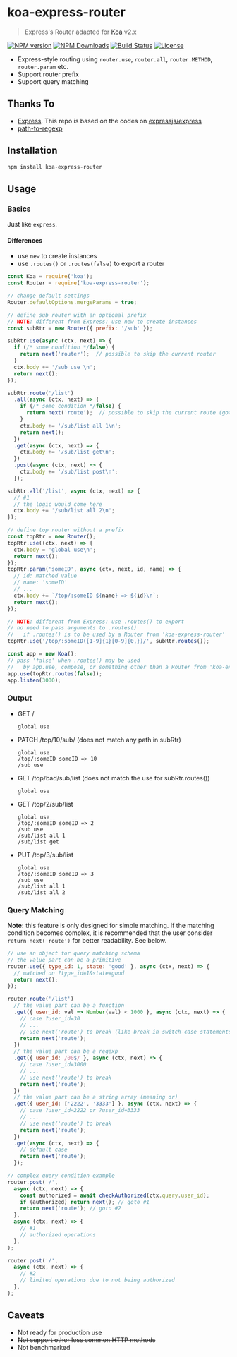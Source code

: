 # koa-express-router

> Express's Router adapted for [Koa](http://koajs.com) v2.x

[![NPM version](http://img.shields.io/npm/v/koa-express-router.svg?style=flat)](https://npmjs.org/package/koa-express-router) [![NPM Downloads](https://img.shields.io/npm/dm/koa-express-router.svg?style=flat)](https://npmjs.org/package/koa-express-router) [![Build Status](https://travis-ci.org/Mensu/koa-express-router.svg?branch=master)](https://travis-ci.org/Mensu/koa-express-router) [![License](http://img.shields.io/npm/l/koa-express-router.svg?style=flat)](LICENSE)

* Express-style routing using `router.use`, `router.all`, `router.METHOD`, `router.param` etc.
* Support router prefix
* Support query matching

## Thanks To

- [Express](https://expressjs.com). This repo is based on the codes on [expressjs/express](https://github.com/expressjs/express)
- [path-to-regexp](https://github.com/pillarjs/path-to-regexp)

## Installation

```sh
npm install koa-express-router
```

## Usage

### Basics

Just like ``express``.

#### Differences

- use ``new`` to create instances
- use ``.routes()`` or ``.routes(false)`` to export a router

```js
const Koa = require('koa');
const Router = require('koa-express-router');

// change default settings
Router.defaultOptions.mergeParams = true;

// define sub router with an optional prefix
// NOTE: different from Express: use new to create instances
const subRtr = new Router({ prefix: '/sub' });

subRtr.use(async (ctx, next) => {
  if (/* some condition */false) {
    return next('router');  // possible to skip the current router
  }
  ctx.body += '/sub use \n';
  return next();
});

subRtr.route('/list')
  .all(async (ctx, next) => {
    if (/* some condition */false) {
      return next('route');  // possible to skip the current route (goto #1)
    }
    ctx.body += '/sub/list all 1\n';
    return next();
  })
  .get(async (ctx, next) => {
    ctx.body += '/sub/list get\n';
  })
  .post(async (ctx, next) => {
    ctx.body += '/sub/list post\n';
  });

subRtr.all('/list', async (ctx, next) => {
  // #1
  // the logic would come here
  ctx.body += '/sub/list all 2\n';
});

// define top router without a prefix
const topRtr = new Router();
topRtr.use((ctx, next) => {
  ctx.body = 'global use\n';
  return next();
});
topRtr.param('someID', async (ctx, next, id, name) => {
  // id: matched value
  // name: 'someID'
  // ...
  ctx.body += `/top/:someID ${name} => ${id}\n`;
  return next();
});

// NOTE: different from Express: use .routes() to export
// no need to pass arguments to .routes()
//   if .routes() is to be used by a Router from 'koa-express-router'
topRtr.use('/top/:someID([1-9]{1}[0-9]{0,})/', subRtr.routes());

const app = new Koa();
// pass 'false' when .routes() may be used
//   by app.use, compose, or something other than a Router from 'koa-express-router'
app.use(topRtr.routes(false));
app.listen(3000);

```

### Output

- GET /
  ```
  global use

  ```
- PATCH /top/10/sub/ (does not match any path in subRtr)
  ```
  global use
  /top/:someID someID => 10
  /sub use

  ```
- GET /top/bad/sub/list (does not match the use for subRtr.routes())
  ```
  global use

  ```
- GET /top/2/sub/list
  ```
  global use
  /top/:someID someID => 2
  /sub use
  /sub/list all 1
  /sub/list get

  ```
- PUT /top/3/sub/list
  ```
  global use
  /top/:someID someID => 3
  /sub use
  /sub/list all 1
  /sub/list all 2

  ```

### Query Matching

**Note:** this feature is only designed for simple matching. If the matching condition becomes complex, it is recommended that the user consider ``return next('route')`` for better readability. See below.

```js
// use an object for query matching schema
// the value part can be a primitive
router.use({ type_id: 1, state: 'good' }, async (ctx, next) => {
  // matched on ?type_id=1&state=good
  return next();
});

router.route('/list')
  // the value part can be a function
  .get({ user_id: val => Number(val) < 1000 }, async (ctx, next) => {
    // case ?user_id=30
    // ...
    // use next('route') to break (like break in switch-case statements), if needed
    return next('route');
  })
  // the value part can be a regexp
  .get({ user_id: /00$/ }, async (ctx, next) => {
    // case ?user_id=3000
    // ...
    // use next('route') to break
    return next('route');
  })
  // the value part can be a string array (meaning or)
  .get({ user_id: ['2222', '3333'] }, async (ctx, next) => {
    // case ?user_id=2222 or ?user_id=3333
    // ...
    // use next('route') to break
    return next('route');
  })
  .get(async (ctx, next) => {
    // default case
    return next('route');
  });

// complex query condition example
router.post('/',
  async (ctx, next) => {
    const authorized = await checkAuthorized(ctx.query.user_id);
    if (authorized) return next(); // goto #1
    return next('route'); // goto #2
  },
  async (ctx, next) => {
    // #1
    // authorized operations
  },
);

router.post('/',
  async (ctx, next) => {
    // #2
    // limited operations due to not being authorized
  },
);

```

## Caveats

- Not ready for production use
- <s>Not support other less common HTTP methods</s>
- Not benchmarked
